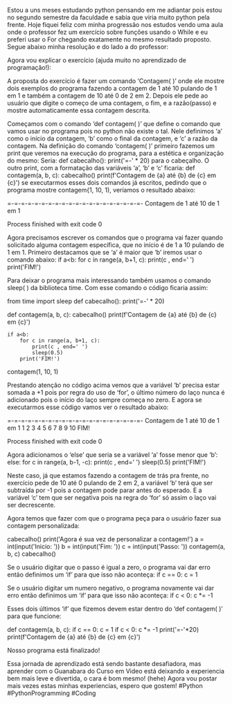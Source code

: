 Estou a uns meses estudando python pensando em me adiantar pois estou no segundo semestre da faculdade e sabia que viria muito python pela frente.
Hoje fiquei feliz com minha progressão nos estudos vendo uma aula onde o professor fez um exercício sobre funções usando o While e eu preferi usar o For chegando exatamente no mesmo resultado proposto. Segue abaixo minha resolução e do lado a do professor:

Agora vou explicar o exercício (ajuda muito no aprendizado de programação!):

A proposta do exercício é fazer um comando ‘Contagem( )’ onde ele mostre dois exemplos do programa fazendo a contagem de 1 até 10 pulando de 1 em 1 e também a contagem de 10 até 0 de 2 em 2. Depois ele pede ao usuário que digite o começo de uma contagem, o fim, e a razão(passo) e mostre automaticamente essa contagem descrita.

Começamos com o comando ‘def contagem( )’ que define o comando que vamos usar no programa pois no python não existe o tal. Nele definimos ‘a’ como o início da contagem, ‘b’ como o final da contagem, e ‘c’ a razão da contagem.
Na definição do comando ‘contagem( )’ primeiro fazemos um print que veremos na execução do programa, para a estética e organização do mesmo:
Seria:
def cabecalho():
    print('=-' * 20)
para o cabeçalho. 
O outro print, com a formatação das variáveis ‘a’, ‘b’ e ‘c’ ficaria: 
def contagem(a, b, c):
    cabecalho()
    print(f'Contagem de {a} até {b} de {c} em {c}')
se executarmos esses dois comandos já escritos, pedindo que o programa mostre 
contagem{1, 10, 1), veríamos o resultado abaixo:

=-=-=-=-=-=-=-=-=-=-=-=-=-=-=-=-=-=-=-=-
Contagem de 1 até 10 de 1 em 1

Process finished with exit code 0

Agora precisamos escrever os comandos que o programa vai fazer quando solicitado alguma contagem específica, que no início é de 1 a 10 pulando de 1 em 1. Primeiro destacamos que se ‘a’ é maior que ‘b’ iremos usar o comando abaixo:
if a<b:
    for c in range(a, b+1, c):
        print(c , end=' ')
    print('FIM!')

Para deixar o programa mais interessando também usamos o comando sleep( ) da biblioteca time. Com esse comando o código ficaria assim:

from time import sleep
def cabecalho():
    print('=-' * 20)

def contagem(a, b, c):
    cabecalho()
    print(f'Contagem de {a} até {b} de {c} em {c}')

    if a<b:
        for c in range(a, b+1, c):
            print(c , end=' ')
            sleep(0.5)
        print('FIM!')

contagem(1, 10, 1)

Prestando atenção no código acima vemos que a variável ‘b’ precisa estar somada a +1 pois por regra do uso de ‘for’, o último número do laço nunca é adicionado pois o início do laço sempre começa no zero.
E agora se executarmos esse código vamos ver o resultado abaixo:

=-=-=-=-=-=-=-=-=-=-=-=-=-=-=-=-=-=-=-=-
Contagem de 1 até 10 de 1 em 1
1 2 3 4 5 6 7 8 9 10 FIM!

Process finished with exit code 0

Agora adicionamos o ‘else’ que seria se a variável ‘a’ fosse menor que ‘b’:
else:
    for c in range(a, b-1, -c):
        print(c , end=' ')
        sleep(0.5)
    print('FIM!')

Neste caso, já que estamos fazendo a contagem de trás pra frente, no exercício pede de 10 até 0 pulando de 2 em 2, a variável ‘b’ terá que ser subtraída por -1 pois a contagem pode parar antes do esperado. E a variável ‘c’ tem que ser negativa pois na regra do ‘for’ só assim o laço vai ser decrescente.

Agora temos que fazer com que o programa peça para o usuário fazer sua contagem personalizada:

cabecalho()
print('Agora é sua vez de personalizar a contagem!')
a = int(input('Inicio: '))
b = int(input('Fim: '))
c = int(input('Passo: '))
contagem(a, b, c)
cabecalho()

Se o usuário digitar que o passo é igual a zero, o programa vai dar erro então definimos um ‘if’ para que isso não aconteça:
if c == 0:
    c = 1

Se o usuário digitar um numero negativo, o programa novamente vai dar erro então definimos um ‘if’ para que isso não aconteça:
if c < 0:
    c *= -1

Esses dois últimos ‘if’ que fizemos devem estar dentro do ‘def contagem( )’ para que funcione:

def contagem(a, b, c):
    if c == 0:
        c = 1
    if c < 0:
        c *= -1
    print('=-'*20)
    print(f'Contagem de {a} até {b} de {c} em {c}')
    
Nosso programa está finalizado!

Essa jornada de aprendizado está sendo bastante desafiadora, mas aprender com o Guanabara do Curso em Video está deixando a experiencia bem mais leve e divertida, o cara é bom mesmo! (hehe)
Agora vou postar mais vezes estas minhas experiencias, espero que gostem!
#Python #PythonProgramming #Coding


